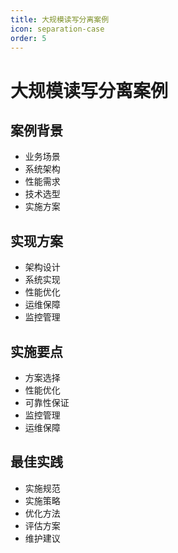 ```yaml
---
title: 大规模读写分离案例
icon: separation-case
order: 5
---
```


# 大规模读写分离案例

## 案例背景
- 业务场景
- 系统架构
- 性能需求
- 技术选型
- 实施方案

## 实现方案
- 架构设计
- 系统实现
- 性能优化
- 运维保障
- 监控管理

## 实施要点
- 方案选择
- 性能优化
- 可靠性保证
- 监控管理
- 运维保障

## 最佳实践
- 实施规范
- 实施策略
- 优化方法
- 评估方案
- 维护建议
